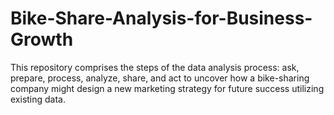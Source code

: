 # Bike-Share-Analysis-for-Business-Growth
This repository comprises the steps of the data analysis process: ask, prepare, process, analyze, share, and act to uncover how a bike-sharing company might design a new marketing strategy for future success utilizing existing data.
